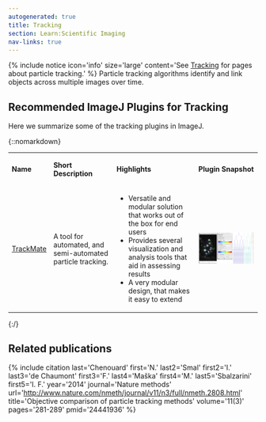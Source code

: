 ```yaml
---
autogenerated: true
title: Tracking
section: Learn:Scientific Imaging
nav-links: true
---
```


{% include notice icon='info' size='large' content='See [Tracking](/plugin-index#tracking) for pages about particle tracking.' %}  Particle tracking algorithms identify and link objects across multiple images over time.

## Recommended ImageJ Plugins for Tracking

Here we summarize some of the tracking plugins in ImageJ.

{::nomarkdown}
<table>
  <tbody>
    <tr>
      <td>
        <p><strong>Name</strong></p>
      </td>
      <td>
        <p><strong>Short Description</strong></p>
      </td>
      <td>
        <p><strong>Highlights</strong></p>
      </td>
      <td>
        <p><strong>Plugin Snapshot</strong></p>
      </td>
    </tr>
    <tr>
      <td>
        <p><a href="/plugins/trackmate">TrackMate</a></p>
      </td>
      <td>
        <p>A tool for automated, and semi-automated particle tracking.</p>
      </td>
      <td>
        <ul>
          <li>Versatile and modular solution that works out of the box for end users</li>
          <li>Provides several visualization and analysis tools that aid in assessing results</li>
          <li>A very modular design, that makes it easy to extend</li>
        </ul>
      </td>
      <td>
        <p><img src="/media/imaging/trackmategui.png" width="500"></p>
      </td>
    </tr>
  </tbody>
</table>
{:/}

## Related publications

{% include citation last='Chenouard' first='N.' last2='Smal' first2='I.' last3='de Chaumont' first3='F.' last4='Maška' first4='M.' last5='Sbalzarini' first5='I. F.' year='2014' journal='Nature methods' url='http://www.nature.com/nmeth/journal/v11/n3/full/nmeth.2808.html' title='Objective comparison of particle tracking methods' volume='11(3)' pages='281-289' pmid='24441936' %}
